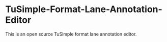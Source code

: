 # TuSimple-Format-Lane-Annotation-Editor
This is an open source TuSimple format lane annotation editor.
